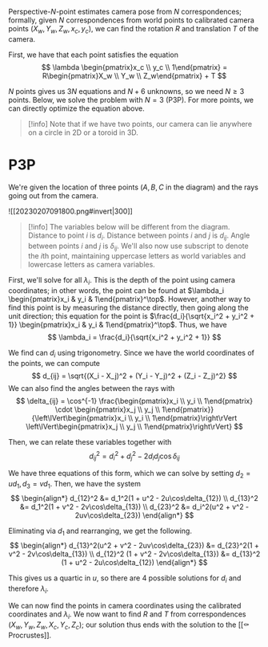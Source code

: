 Perspective-$N$-point estimates camera pose from $N$ correspondences; formally, given $N$ correspondences from world points to calibrated camera points $(X_w, Y_w, Z_w, x_c, y_c)$, we can find the rotation $R$ and translation $T$ of the camera.

First, we have that each point satisfies the equation 
$$
\lambda \begin{pmatrix}x_c \\ y_c \\ 1\end{pmatrix} = R\begin{pmatrix}X_w \\ Y_w \\ Z_w\end{pmatrix} + T
$$

$N$ points gives us $3N$ equations and $N + 6$ unknowns, so we need $N \geq 3$ points. Below, we solve the problem with $N = 3$ (P3P). For more points, we can directly optimize the equation above.

>[!info]
> Note that if we have two points, our camera can lie anywhere on a circle in 2D or a toroid in 3D.

# P3P
We're given the location of three points ($A, B, C$ in the diagram) and the rays going out from the camera.

![[20230207091800.png#invert|300]]
> [!info]
> The variables below will be different from the diagram. Distance to point $i$ is $d_i$. Distance between points $i$ and $j$ is $d_{ij}$. Angle between points $i$ and $j$ is $\delta_{ij}$. We'll also now use subscript to denote the $i$th point, maintaining uppercase letters as world variables and lowercase letters as camera variables.

First, we'll solve for all $\lambda_i$. This is the depth of the point using camera coordinates; in other words, the point can be found at $\lambda_i \begin{pmatrix}x_i & y_i & 1\end{pmatrix}^\top$. However, another way to find this point is by measuring the distance directly, then going along the unit direction; this equation for the point is $\frac{d_i}{\sqrt{x_i^2 + y_i^2 + 1}} \begin{pmatrix}x_i & y_i & 1\end{pmatrix}^\top$. Thus, we have 
$$
\lambda_i = \frac{d_i}{\sqrt{x_i^2 + y_i^2 + 1}}
$$


We find can $d_i$ using trigonometry. Since we have the world coordinates of the points, we can compute 
$$
d_{ij} = \sqrt{(X_i - X_j)^2 + (Y_i - Y_j)^2 + (Z_i - Z_j)^2}
$$
We can also find the angles between the rays with 
$$
\delta_{ij} = \cos^{-1} \frac{\begin{pmatrix}x_i \\ y_i \\ 1\end{pmatrix} \cdot \begin{pmatrix}x_j \\ y_j \\ 1\end{pmatrix}}{\left\lVert\begin{pmatrix}x_i \\ y_i \\ 1\end{pmatrix}\right\rVert \left\lVert\begin{pmatrix}x_j \\ y_j \\ 1\end{pmatrix}\right\rVert}
$$


Then, we can relate these variables together with 
$$
d_{ij}^2 = d_i^2 + d_j^2 - 2d_id_j\cos \delta_{ij}
$$

We have three equations of this form, which we can solve by setting $d_2 = ud_1, d_3 = vd_1$. Then, we have the system 
$$
\begin{align*} d_{12}^2 &= d_1^2(1 + u^2 - 2u\cos\delta_{12}) \\ d_{13}^2 &= d_1^2(1 + v^2 - 2v\cos\delta_{13}) \\ d_{23}^2 &= d_i^2(u^2 + v^2 - 2uv\cos\delta_{23}) \end{align*}
$$

Eliminating via $d_1$ and rearranging, we get the following. 
$$
\begin{align*} d_{13}^2(u^2 + v^2 - 2uv\cos\delta_{23}) &= d_{23}^2(1 + v^2 - 2v\cos\delta_{13}) \\ d_{12}^2 (1 + v^2 - 2v\cos\delta_{13}) &= d_{13}^2 (1 + u^2 - 2u\cos\delta_{12}) \end{align*}
$$

This gives us a quartic in $u$, so there are $4$ possible solutions for $d_i$ and therefore $\lambda_i$.

We can now find the points in camera coordinates using the calibrated coordinates and $\lambda_i$. We now want to find $R$ and $T$ from correspondences $(X_w, Y_w, Z_w, X_c, Y_c, Z_c)$; our solution thus ends with the solution to the [[⚰️ Procrustes]].